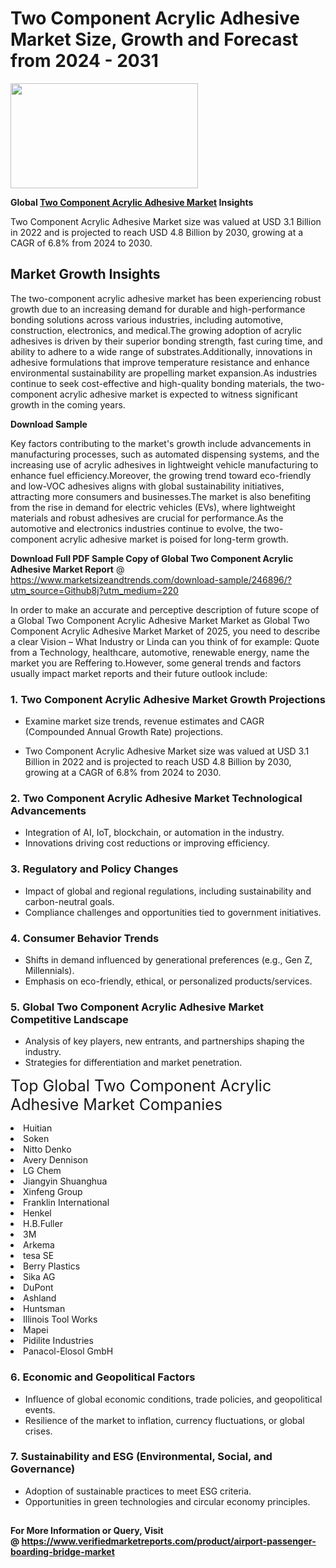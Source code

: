<H1>Two Component Acrylic Adhesive Market Size, Growth and Forecast from 2024 - 2031</H1><img class="aligncenter size-medium wp-image-584254" src="https://thirdeyenews.in/wp-content/uploads/2024/09/Global-Market-Research-300x168.jpeg" alt="" width="300" height="168" /><p><strong>Global&nbsp;<a href="https://www.marketsizeandtrends.com/download-sample/246896/?utm_source=Github8j?utm_medium=220">Two Component Acrylic Adhesive Market</a> Insights</strong></p><p>Two Component Acrylic Adhesive Market size was valued at USD 3.1 Billion in 2022 and is projected to reach USD 4.8 Billion by 2030, growing at a CAGR of 6.8% from 2024 to 2030.</p><p><h2>Market Growth Insights</h2> <p>The two-component acrylic adhesive market has been experiencing robust growth due to an increasing demand for durable and high-performance bonding solutions across various industries, including automotive, construction, electronics, and medical.The growing adoption of acrylic adhesives is driven by their superior bonding strength, fast curing time, and ability to adhere to a wide range of substrates.Additionally, innovations in adhesive formulations that improve temperature resistance and enhance environmental sustainability are propelling market expansion.As industries continue to seek cost-effective and high-quality bonding materials, the two-component acrylic adhesive market is expected to witness significant growth in the coming years.</p> <p><strong>Download Sample</strong></p> <p>Key factors contributing to the market's growth include advancements in manufacturing processes, such as automated dispensing systems, and the increasing use of acrylic adhesives in lightweight vehicle manufacturing to enhance fuel efficiency.Moreover, the growing trend toward eco-friendly and low-VOC adhesives aligns with global sustainability initiatives, attracting more consumers and businesses.The market is also benefiting from the rise in demand for electric vehicles (EVs), where lightweight materials and robust adhesives are crucial for performance.As the automotive and electronics industries continue to evolve, the two-component acrylic adhesive market is poised for long-term growth.</p> <p><span class=""><strong>Download Full PDF Sample Copy of Global Two Component Acrylic Adhesive Market Report</strong> @ <a href="https://www.marketsizeandtrends.com/download-sample/246896/?utm_source=Github8j?utm_medium=220" target="_blank">https://www.marketsizeandtrends.com/download-sample/246896/?utm_source=Github8j?utm_medium=220</a></span></p><p>In order to make an accurate and perceptive description of future scope of a Global&nbsp;Two Component Acrylic Adhesive Market Market as Global&nbsp;Two Component Acrylic Adhesive Market Market of 2025, you need to describe a clear Vision &ndash; What Industry or Linda can you think of for example: Quote from a Technology, healthcare, automotive, renewable energy, name the market you are Reffering to.However, some general trends and factors usually impact market reports and their future outlook include:</p><h3>1.&nbsp;<strong>Two Component Acrylic Adhesive Market Growth Projections</strong></h3><ul><li>Examine market size trends, revenue estimates and CAGR (Compounded Annual Growth Rate) projections.</li><li><p>Two Component Acrylic Adhesive Market size was valued at USD 3.1 Billion in 2022 and is projected to reach USD 4.8 Billion by 2030, growing at a CAGR of 6.8% from 2024 to 2030.</p></li></ul><h3>2.&nbsp;<strong>Two Component Acrylic Adhesive Market Technological Advancements</strong></h3><ul><li>Integration of AI, IoT, blockchain, or automation in the industry.</li><li>Innovations driving cost reductions or improving efficiency.</li></ul><h3>3.&nbsp;<strong>Regulatory and Policy Changes</strong></h3><ul><li>Impact of global and regional regulations, including sustainability and carbon-neutral goals.</li><li>Compliance challenges and opportunities tied to government initiatives.</li></ul><h3>4.&nbsp;<strong>Consumer Behavior Trends</strong></h3><ul><li>Shifts in demand influenced by generational preferences (e.g., Gen Z, Millennials).</li><li>Emphasis on eco-friendly, ethical, or personalized products/services.</li></ul><h3>5.&nbsp;<strong>Global Two Component Acrylic Adhesive Market Competitive Landscape</strong></h3><ul><li>Analysis of key players, new entrants, and partnerships shaping the industry.</li><li>Strategies for differentiation and market penetration.</li></ul><p data-pm-slice="1 1 []"><span style="color: inherit; font-family: inherit; font-size: 25px;">Top Global Two Component Acrylic Adhesive Market Companies</span></p><div class="" data-test-id=""><p><li>Huitian</li><li> Soken</li><li> Nitto Denko</li><li> Avery Dennison</li><li> LG Chem</li><li> Jiangyin Shuanghua</li><li> Xinfeng Group</li><li> Franklin International</li><li> Henkel</li><li> H.B.Fuller</li><li> 3M</li><li> Arkema</li><li> tesa SE</li><li> Berry Plastics</li><li> Sika AG</li><li> DuPont</li><li> Ashland</li><li> Huntsman</li><li> Illinois Tool Works</li><li> Mapei</li><li> Pidilite Industries</li><li> Panacol-Elosol GmbH</li></p></div><h3>6.&nbsp;<strong>Economic and Geopolitical Factors</strong></h3><ul><li>Influence of global economic conditions, trade policies, and geopolitical events.</li><li>Resilience of the market to inflation, currency fluctuations, or global crises.</li></ul><h3>7.&nbsp;<strong>Sustainability and ESG (Environmental, Social, and Governance)</strong></h3><ul><li>Adoption of sustainable practices to meet ESG criteria.</li><li>Opportunities in green technologies and circular economy principles.</li></ul><h2><strong style="font-size: 14px;">For More Information or Query, Visit @&nbsp;</strong><a style="background-color: #ffffff; font-size: 14px;" href="https://www.marketsizeandtrends.com/report/two-component-acrylic-adhesive-market/" target="_blank">https://www.verifiedmarketreports.com/product/airport-passenger-boarding-bridge-market</a></h2>